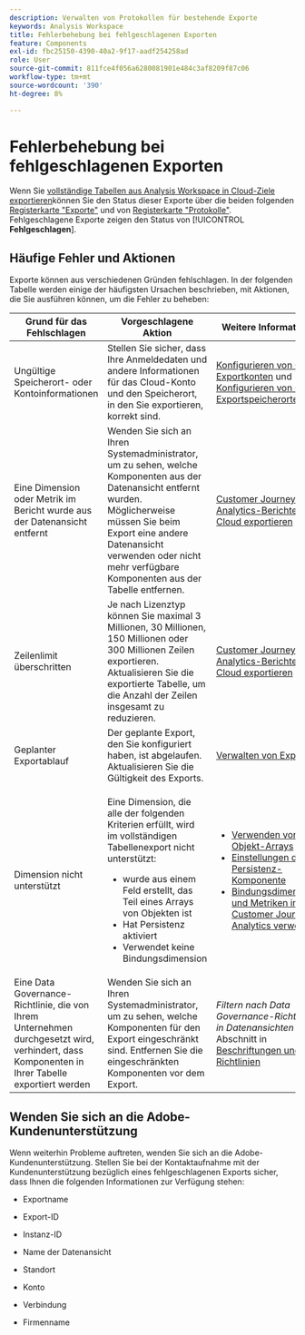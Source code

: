 ```yaml
---
description: Verwalten von Protokollen für bestehende Exporte
keywords: Analysis Workspace
title: Fehlerbehebung bei fehlgeschlagenen Exporten
feature: Components
exl-id: fbc25150-4390-40a2-9f17-aadf254258ad
role: User
source-git-commit: 811fce4f056a6280081901e484c3af8209f87c06
workflow-type: tm+mt
source-wordcount: '390'
ht-degree: 8%

---
```


# Fehlerbehebung bei fehlgeschlagenen Exporten

Wenn Sie [vollständige Tabellen aus Analysis Workspace in Cloud-Ziele exportieren](/help/analysis-workspace/export/export-cloud.md)können Sie den Status dieser Exporte über die beiden folgenden [Registerkarte &quot;Exporte&quot;](/help/components/exports/manage-exports.md) und von [Registerkarte &quot;Protokolle&quot;](/help/components/exports/manage-export-logs.md). Fehlgeschlagene Exporte zeigen den Status von [!UICONTROL **Fehlgeschlagen**].

## Häufige Fehler und Aktionen

Exporte können aus verschiedenen Gründen fehlschlagen. In der folgenden Tabelle werden einige der häufigsten Ursachen beschrieben, mit Aktionen, die Sie ausführen können, um die Fehler zu beheben:

| Grund für das Fehlschlagen | Vorgeschlagene Aktion | Weitere Informationen |
|---------|----------|---------|
| Ungültige Speicherort- oder Kontoinformationen | Stellen Sie sicher, dass Ihre Anmeldedaten und andere Informationen für das Cloud-Konto und den Speicherort, in den Sie exportieren, korrekt sind. | [Konfigurieren von Cloud-Exportkonten](/help/components/exports/cloud-export-accounts.md) und [Konfigurieren von Cloud-Exportspeicherorten](/help/components/exports/cloud-export-locations.md). |
| Eine Dimension oder Metrik im Bericht wurde aus der Datenansicht entfernt | Wenden Sie sich an Ihren Systemadministrator, um zu sehen, welche Komponenten aus der Datenansicht entfernt wurden. Möglicherweise müssen Sie beim Export eine andere Datenansicht verwenden oder nicht mehr verfügbare Komponenten aus der Tabelle entfernen. | [Customer Journey Analytics-Berichte in die Cloud exportieren](/help/analysis-workspace/export/export-cloud.md) |
| Zeilenlimit überschritten | Je nach Lizenztyp können Sie maximal 3 Millionen, 30 Millionen, 150 Millionen oder 300 Millionen Zeilen exportieren. Aktualisieren Sie die exportierte Tabelle, um die Anzahl der Zeilen insgesamt zu reduzieren. | [Customer Journey Analytics-Berichte in die Cloud exportieren](/help/analysis-workspace/export/export-cloud.md) |
| Geplanter Exportablauf | Der geplante Export, den Sie konfiguriert haben, ist abgelaufen. Aktualisieren Sie die Gültigkeit des Exports. | [Verwalten von Exporten](/help/components/exports/manage-exports.md) |
| Dimension nicht unterstützt | <p>Eine Dimension, die alle der folgenden Kriterien erfüllt, wird im vollständigen Tabellenexport nicht unterstützt:</p> <ul><li>wurde aus einem Feld erstellt, das Teil eines Arrays von Objekten ist</li><li>Hat Persistenz aktiviert<li>Verwendet keine Bindungsdimension</li> | <ul><li>[Verwenden von Objekt-Arrays](/help/use-cases/object-arrays.md)</li><li>[Einstellungen der Persistenz-Komponente](/help/data-views/component-settings/persistence.md)<li>[Bindungsdimensionen und Metriken in Customer Journey Analytics verwenden](/help/use-cases/data-views/binding-dimensions-metrics.md)</li> |
| Eine Data Governance-Richtlinie, die von Ihrem Unternehmen durchgesetzt wird, verhindert, dass Komponenten in Ihrer Tabelle exportiert werden | Wenden Sie sich an Ihren Systemadministrator, um zu sehen, welche Komponenten für den Export eingeschränkt sind. Entfernen Sie die eingeschränkten Komponenten vor dem Export. | *Filtern nach Data Governance-Richtlinien in Datenansichten* Abschnitt in [Beschriftungen und Richtlinien](/help/data-views/data-governance.md) |

## Wenden Sie sich an die Adobe-Kundenunterstützung

Wenn weiterhin Probleme auftreten, wenden Sie sich an die Adobe-Kundenunterstützung. Stellen Sie bei der Kontaktaufnahme mit der Kundenunterstützung bezüglich eines fehlgeschlagenen Exports sicher, dass Ihnen die folgenden Informationen zur Verfügung stehen:

* Exportname

* Export-ID

* Instanz-ID

* Name der Datenansicht

* Standort

* Konto

* Verbindung

* Firmenname
